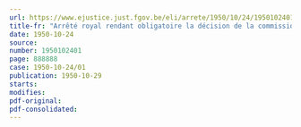 ```yaml
---
url: https://www.ejustice.just.fgov.be/eli/arrete/1950/10/24/1950102401/justel
title-fr: "Arrêté royal rendant obligatoire la décision de la commission paritaire nationale des Entreprises de Battage, en date du 30 août 1950"
date: 1950-10-24
source:
number: 1950102401
page: 888888
case: 1950-10-24/01
publication: 1950-10-29
starts:
modifies:
pdf-original:
pdf-consolidated:
---
```


